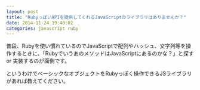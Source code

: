 ```yaml
---
layout: post
title: "RubyっぽいAPIを提供してくれるJavaScriptのライブラリはありませんか？"
date: 2014-11-24 19:40:02
categories: javascript ruby
---
```

<p>普段、Rubyを使い慣れているのでJavaScriptで配列やハッシュ、文字列等を操作するときに、「RubyでいうあのメソッドはJavaScriptにあるのかな？」と探す or 実装するのが面倒です。</p>

<p>というわけでベーシックなオブジェクトをRubyっぽく操作できるJSライブラリがあれば教えてください。</p>
